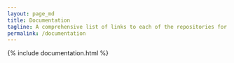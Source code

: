 ```yaml
---
layout: page_md
title: Documentation
tagline: A comprehensive list of links to each of the repositories for the PySAL project.
permalink: /documentation
---
```


{% include documentation.html %}
